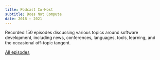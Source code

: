 ```yaml
---
title: Podcast Co-Host
subtitle: Does Not Compute
date: 2018 – 2021
---
```


Recorded 150 episodes discussing various topics around software development, including news, conferences, languages, tools, learning, and the occasional off-topic tangent.

[All episodes](https://dnc.show/)
